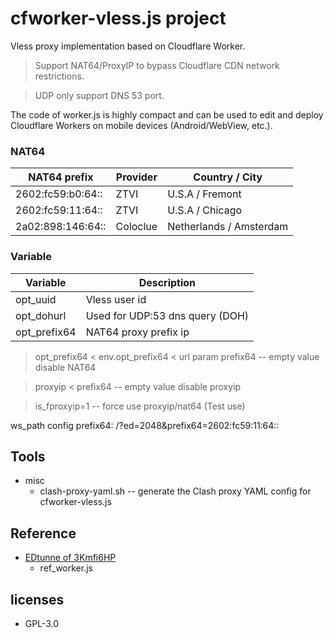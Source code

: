 # cfworker-vless.js project

  Vless proxy implementation based on Cloudflare Worker.

  > Support NAT64/ProxyIP to bypass Cloudflare CDN network restrictions.

  > UDP only support DNS 53 port.

  The code of worker.js is highly compact and can be
  used to edit and deploy Cloudflare Workers on mobile
  devices (Android/WebView, etc.).

### NAT64

  |NAT64 prefix     |Provider|      Country / City     |
  |-----------------|--------|-------------------------|
  |2602:fc59:b0:64::|ZTVI    |        U.S.A / Fremont  |
  |2602:fc59:11:64::|ZTVI    |        U.S.A / Chicago  |
  |2a02:898:146:64::|Coloclue|  Netherlands / Amsterdam|

### Variable

  |Variable     |Description                    |
  |-------------|-------------------------------|
  |opt\_uuid    |Vless user id                  |
  |opt\_dohurl  |Used for UDP:53 dns query (DOH)|
  |opt\_prefix64|NAT64 proxy prefix ip          |

  > opt\_prefix64 < env.opt\_prefix64 < url param prefix64 -- empty value disable NAT64

  > proxyip < prefix64 -- empty value disable proxyip

  > is_fproxyip=1 -- force use proxyip/nat64 (Test use)

  ws\_path config prefix64: /?ed=2048&prefix64=2602:fc59:11:64::

## Tools

  - misc
    - clash-proxy-yaml.sh -- generate the Clash proxy YAML config for cfworker-vless.js

## Reference

  - [EDtunne of 3Kmfi6HP](https://github.com/3Kmfi6HP/EDtunne)
    - ref\_worker.js

## licenses

  - GPL-3.0
